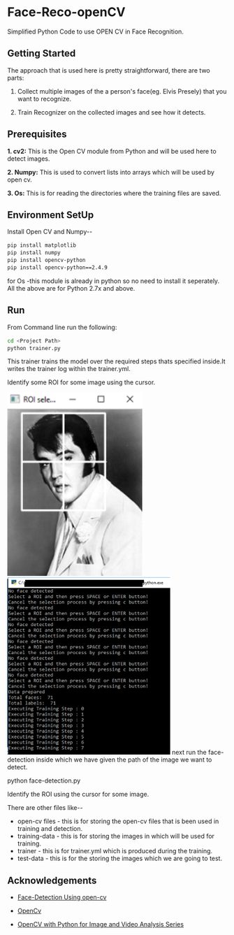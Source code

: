 # Face-Reco-openCV
 Simplified Python Code to use OPEN CV in Face Recognition.

## Getting Started
  The approach that is used here is pretty straightforward, there are two parts:

   1. Collect multiple images of the a person's face(eg. Elvis Presely) that you want to recognize.

   2. Train Recognizer on the collected images and see how it detects.

## Prerequisites
   **1. cv2:** This is the Open CV module from Python and will be used here to detect images.
 
   **2. Numpy:** This is used to convert lists into arrays which will be used by open cv.
 
   **3. Os:**  This is for reading the directories where the training files are saved.
    
## Environment SetUp
   
   Install Open CV and Numpy-- 
   ```bash
   pip install matplotlib
   pip install numpy
   pip install opencv-python
   pip install opencv-python==2.4.9
   ```
   for Os -this module is already in python so no need to install it seperately.
   All the above are for Python 2.7x and above.
   
## Run
   
   From Command line run the following:
   
   ```bash
   cd <Project Path>
   python trainer.py
   ```
   This trainer trains the model over the required steps thats specified inside.It writes the trainer log within the trainer.yml.
   
   Identify some ROI for some image using the cursor.
   
   ![Image1](images/Capture.PNG)
   ![Image2](images/Capture2.PNG)
   next run the face-detection inside which we have given the path of the image we want to detect.
   
   python face-detection.py
   
   Identify the ROI using the cursor for some image.

There are other files like-- 
   * open-cv files - this is for storing the open-cv files that is been used in training and detection.
   * training-data - this is for storing the images in which will be used for training. 
   * trainer - this is for trainer.yml which is produced during the training.
   * test-data - this is for the storing the images which we are going to test. 
   
## Acknowledgements
  
  * [Face-Detection Using open-cv](https://www.superdatascience.com/opencv-face-recognition/)
  
  * [OpenCv](https://github.com/opencv/opencv)
  
  * [OpenCV with Python for Image and Video Analysis Series](https://www.youtube.com/watch?v=Z78zbnLlPUA&list=PLQVvvaa0QuDdttJXlLtAJxJetJcqmqlQq)
       
